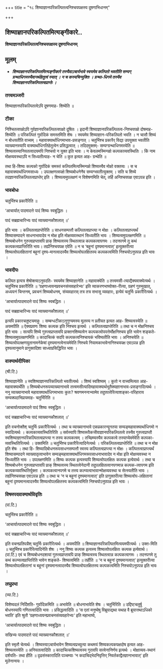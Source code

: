 +++
title = "१८ शिष्याज्ञानपरिकल्पितत्वनिश्चयपक्षस्य दूषणाभिधानम्"

+++


## शिष्याज्ञानपरिकल्पितमित्यङ्गीकारे..

**शिष्याज्ञानपरिकल्पितत्वनिश्चयपक्षस्य दूषणाभिधानम्**

## **मूलम्**

- ***शिष्याज्ञानपरिकल्पितमित्यङ्गीकारे तस्यैवाऽचार्यभावे स्वयमेव कल्पितो भवतीति सम्यग् ग्रन्थाधिगमस्यैवानर्थहेतुत्वं स्यात् । न च कस्यचिन्मुक्तिः । ग्रन्था-धिगमे तस्यैव शिष्याज्ञानपरिकल्पितत्वप्राप्तेः ।***

### **तत्त्वमञ्जरी**

शिष्याज्ञानपरिकल्पितत्वेऽपि दूषणमाह- शिष्येति ॥

### **टीका** 

निश्चितत्वपक्षेऽपि गुर्वज्ञानपरिकल्पितत्वपक्षो दूषितः । इदानी शिष्याज्ञानपरिकल्पितत्व-निश्चयपक्षे दोषमाह- शिष्येति ॥ परिकल्पितं गुर्वादिकं समस्तमिति शेषः । स्वयमेव शिष्याज्ञान-परिकल्पितो भवति । न चासौ शिष्यं न बोधयतीति वाच्यम् । महावाक्यार्थाधिगमाभाव-प्रसङ्गात् । चतुर्भिश्च प्रकारैर् विद्या उपयुक्ता भवतीति व्याख्यानस्यापि वाक्यार्थाधिगतिहेतुत्वेन प्रसिद्धत्वात् । तदिदमुक्तम्- सम्यग्ग्रन्थाधिगमस्येति ॥ शिष्यत्वस्यानियतत्वादयमपि निश्चयो न युक्त इति भावः । न केवलमस्मिन्पक्षे कल्पकाव्यवस्थितिः । किं नाम मोक्षव्यवस्थाऽपि न सिध्यतीत्याह- न चेति ॥ कुत इत्यत आह- ग्रन्थेति ॥

तथा हि-शिष्यः कल्पको गुर्वादिकं समस्तं कल्पितमित्यस्मिन्पक्षे शिष्यस्यैव मोक्षो वक्तव्यः । स च महावाक्यार्थाधिगमसाध्यः । उपलक्षणत्वपक्षे शिष्यबोधनेनैव सम्यग्भवतीत्युक्तम् । सति च शिष्ये तदज्ञानपरिकल्पितत्वप्राप्तेर् इति । शिष्यत्वमुपलक्षणं न विशेषणमिति चेत्, तर्हि अनिश्चयपक्ष एवाऽपन्न इति ।

### **भावबोधः** 

चतुर्भिश्च प्रकारैरिति ॥

‘आचार्यात् पादमादत्ते पादं शिष्यः स्वबुद्धितः ।

पादं सब्रह्मचारिभ्यः पादं व्याख्यानकौशलात् ॥’

इति भावः । कल्पितत्वप्राप्तेरिति ॥ साधनसम्पत्तौ कल्पितत्वप्राप्त्या न मोक्षः । कल्पितत्वप्राप्त्यर्थं शिष्यासम्पादने साधनाभावादेव न मोक्ष इति मोक्षव्यवस्थानं सिध्यतीति भावः । शिष्यत्वमुपलक्षणमिति ॥ शिष्यबोधनेन गुरुत्वप्राप्तावपि प्राक् शिष्यत्वस्य स्थितत्वान्न कल्पकत्वापगमः । तदनपगमे तु कथं कल्पकत्वप्राप्तिरिति भावः। तर्ह्यनिश्चयपक्ष एवेति ॥ न च ‘बहूनां दृश्यमानत्वात्’ इत्युक्तरीत्या शिष्यत्वोपलक्षितानां बहूनां दृश्य-मानत्वादस्यैव शिष्यत्वोपलक्षितस्य कल्पकत्वमिति निश्चयोऽनुपपन्न इति भावः ।

### **भावदीपः** 

कल्पित इत्यत्र शेषोक्त्याऽनुवदति- स्वयमेव शिष्याज्ञानेति ॥ महावाक्येति ॥ तत्त्वमसी-त्याद्यैक्यवाक्येत्यर्थः । चतुर्भिश्च प्रकारैरिति ॥ ‘ग्रहणाध्ययनप्रवचनसंव्यवहारेभ्यः’ इति व्याकरणभाष्योक्त-रीत्या, ग्रहणं गुरुमुखात्, अध्ययनं चिन्तनम्, प्रवचनं शिष्यबोधनम्, संव्यवहारस् तत्र तत्र सभासु व्यवहारः, इत्येवं चतुर्भिः प्रकारैरित्यर्थः ।

‘आचार्यात्पादमादत्ते पादं शिष्यः स्वबद्धितः ।

पादं सब्रह्मचारिभ्यः पादं व्याख्यानकौशलात् ॥’

इत्यपि प्रकारचतुष्टयमाहुः । सम्बन्धटीकाऽनुगुण्यमस्य मूलस्य न प्रतीयत इत्यत आह- शिष्यत्वस्येति ॥ अयमपीति ॥ ऐक्यप्रवणः शिष्यः कल्पक इति निश्चय इत्यर्थः । कल्पितत्वप्राप्तेरिति ॥ तथा च न मोक्षनिश्चय इति भावः । सत्यपि शिष्ये गुरुत्वप्राप्तावपि प्राक्तनशिष्यत्वेन कल्पकत्वोपपत्तेर्मोक्षनिश्चय इति भावेन शङ्कते- शिष्यत्वमुपलक्षणमिति ॥ कादाचित्कं सदपि कल्पकत्वनिश्चायकं भविष्यतीति भावः । अनिश्चयेति ॥ शिष्यत्वोपलक्षणयुतानामनेकेषां दृश्यमानत्वेनायमेवेति निश्चये नियामकाभावेनानिश्चयपक्ष एवाऽपन्न इति दृश्यत्वानुमाने प्रागुक्तदिशा साध्याप्रसिद्धिरित भावः ।

### **वाक्यार्थदीपिका**

(श्री.टि.)

शिष्याज्ञानेति ॥ स्वशिष्याज्ञानपरिकल्पितो भवतीत्यर्थः । शिष्यं स्वशिष्यम् । कुतो न वाच्यमित्यत आह- महावाक्यार्थेति ॥ शिष्यबोधनरूपव्याख्यानाभावे तत्त्वमसीत्यादिमहावाक्यार्थभूतैक्यज्ञानाभाव-प्रसङ्गादित्यर्थः । ननु व्याख्यानाभावे महावाक्यार्थाधिगमाभावः कुतः? श्रवणमननाभ्यामेव तदुपपत्तेरित्याशङ्का-परिहाराय सम्यक्पदाभिप्रायमाह- चतुर्भिरिति ॥

‘आचार्यात्पादमादत्ते पादं शिष्यः स्वबुद्धितः ।

पादं सब्रह्मचारिभ्यः पादं व्याख्यानकौशलात् ॥’

इति वचनोक्तैश् चतुर्भिः प्रकारैरित्यर्थः । तथा च व्याख्यानाभावे एकप्रकारन्यूनतया सम्यङ्महावाक्यार्थाधिगमो न स्यादित्यर्थः । कल्पकाव्यवस्थितिरिति ॥ सर्वस्यापि शिष्यरूपैकजीवाज्ञानपरिकल्पितत्वे तस्यैव गुरुत्वप्राप्तौ स्वशिष्याज्ञानपरिकल्पितत्वप्राप्त्या न तस्य कल्पकत्वम् । तच्छिष्यस्यैव कल्पकत्वे तस्याप्येवमेवेति कल्पका-व्यवस्थितिरित्यर्थः । उक्तमिति ॥ चतुर्भिश्च प्रकारैरित्यादिनेत्यर्थः । परिकल्पितत्वप्राप्तेरिति ॥ तथा च न मोक्ष इति शेषः । तथा हि- शिष्यादिबोधनरूपसाधनसम्पत्तौ स्वस्य कल्पितत्वप्राप्त्या न मोक्षः । कल्पितत्वाप्राप्त्यर्थं शिष्यासम्पादने व्याख्यातृत्वाभावेन सम्यङ्महावाक्यार्थाधिगमरूपसाधनाभावादेव न मोक्ष इति मोक्षव्यवस्था न सिध्यतीति भावः । उपलक्षणमिति ॥ शिष्यः कल्पक इत्यस्यापि शिष्यत्वोपलक्षितः कल्पक इत्येवार्थः । तथा च शिष्यबोधनेन गुरुत्वप्राप्तावपि प्राक् शिष्यत्वस्य स्थितत्वेनेदानी
तदुपलक्षितत्वानपगमान्न कल्पक-त्वापगम इति कल्पकव्यवस्थितिर्युक्ता । कल्पकत्वानपगमे च तस्य कल्प्यत्वाभावान्मोक्षव्यवस्था च सेत्स्यतीति भावः । तर्ह्यनिश्चयपक्ष एवाऽपन्न इति ॥ तथा च ‘न च बहूनां दृश्यमानत्वात्’ इति प्रागुक्तरीत्या शिष्यत्वोप-लक्षितानां बहूनां दृश्यमानत्वादस्यैव शिष्यत्वोपलक्षितस्य कल्पकत्वमिति निश्चयोऽनुपपन्न इति भावः ।

### **विषमपदवाक्यार्थविवृतिः**

(पां.टि.)

चतुर्भिश्च प्रकारैरिति ॥

‘आचार्यात्पादमादत्ते पादं शिष्यः स्वबुद्धितः ।

पादं सब्रह्मचारिभ्यः पादं व्याख्यानकौशलात् ॥’

इति वचनप्रतिपन्नैश् चतुर्भिः प्रकारैरित्यर्थः । अयमपीति ॥ शिष्याज्ञानपरिकल्पितमित्ययमपीत्यर्थः । उक्त-मिति ॥ चतुर्भिश्च प्रकारैरित्यादिनेति शेषः । ननु शिष्यः कल्पक इत्यस्य शिष्यत्वोपलक्षितः कल्पक इत्येवार्थः। (पां.टि.) एवं च शिष्यबोधनदशायां गुरुत्वप्राप्तावपि प्राक् शिष्यत्वस्य स्थितत्वान्न कल्पकत्वागमः । तदनपगमे तु कथं कल्प्यत्वप्राप्तिरिति भावेन शङ्कते- शिष्यत्वमिति ॥ तर्हीति ॥ ‘न च बहूनां दृश्यमानत्वात्’ इत्युक्तरीत्या शिष्यत्वोपलक्षितानां च बहूनां दृश्यमानत्वादस्यैव शिष्यत्वोपलक्षितस्य कल्पकत्वमिति निश्चयोऽनुपपन्न इति भावः ।

### **लघुप्रभा**

(व्या.टि.)

विशेष्यदलं निर्दिशति- गुर्वादिकमिति ॥ अभावेति ॥ बोधनाभावेति शेषः । चतुर्भिरिति ॥ उद्दिष्टचतुर्षु बोधनस्यापि गणितत्वादिति भावः । प्रसिद्धत्वादिति ॥ ‘स एतां मनुष्येषु विब्रूयाद्यथा यथाह वै ब्रूयात्तथाऽधिको भवति’ इति श्रुतौ ‘ग्रहणाध्ययनप्रवचनसंव्यवहारेभ्यः’ इति महाभाष्ये,

‘आचार्यात्पादमादत्ते पादं शिष्यः स्वबुद्धितः ।

सखिभ्यः पादमादत्ते पादं व्याख्यानकौशलात् ॥’

इति स्मृतौ चेत्यर्थः । शिष्यस्याऽचार्यभावेन शिष्यत्वप्रच्युत्या कथमयं शिष्यकल्पकपक्षदोष इत्यत आह- शिष्यत्वस्येति ॥ अनियतत्वादिति ॥ कादाचित्कशिष्यत्वस्य गुरावपि सत्त्वेनानिर्णय इत्यर्थः । मोक्षाव्यव-स्थानं दर्शयति- तथा हीति ॥ दृढसंस्कारादिति पञ्चम्याः ‘न कदाचिद्भेदनिवृत्तिर् निवर्तकाद्वैतज्ञानाभावात्’ इति मूलेनान्वयः ।

